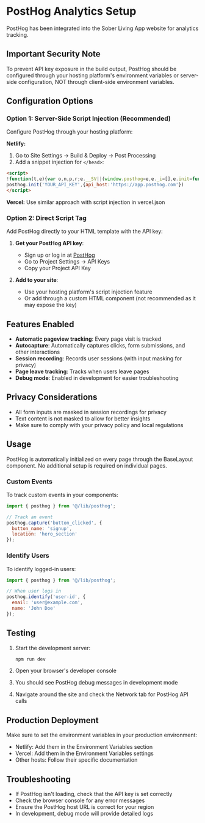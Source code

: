 # PostHog Analytics Setup

PostHog has been integrated into the Sober Living App website for analytics tracking.

## Important Security Note

To prevent API key exposure in the build output, PostHog should be configured through your hosting platform's environment variables or server-side configuration, NOT through client-side environment variables.

## Configuration Options

### Option 1: Server-Side Script Injection (Recommended)

Configure PostHog through your hosting platform:

**Netlify:**
1. Go to Site Settings → Build & Deploy → Post Processing
2. Add a snippet injection for `</head>`:
```html
<script>
!function(t,e){var o,n,p,r;e.__SV||(window.posthog=e,e._i=[],e.init=function(i,s,a){function g(t,e){var o=e.split(".");2==o.length&&(t=t[o[0]],e=o[1]),t[e]=function(){t.push([e].concat(Array.prototype.slice.call(arguments,0)))}}(p=t.createElement("script")).type="text/javascript",p.async=!0,p.src=s.api_host+"/static/array.js",(r=t.getElementsByTagName("script")[0]).parentNode.insertBefore(p,r);var u=e;for(void 0!==a?u=e[a]=[]:a="posthog",u.people=u.people||[],u.toString=function(t){var e="posthog";return"posthog"!==a&&(e+="."+a),t||(e+=" (stub)"),e},u.people.toString=function(){return u.toString(1)+".people (stub)"},o="capture identify alias people.set people.set_once set_config register register_once unregister opt_out_capturing has_opted_out_capturing opt_in_capturing reset isFeatureEnabled onFeatureFlags getFeatureFlag getFeatureFlagPayload reloadFeatureFlags group updateEarlyAccessFeatureEnrollment getEarlyAccessFeatures getActiveMatchingSurveys getSurveys onSessionId".split(" "),n=0;n<o.length;n++)g(u,o[n]);e._i.push([i,s,a])},e.__SV=1)}(document,window.posthog||[]);
posthog.init('YOUR_API_KEY',{api_host:'https://app.posthog.com'})
</script>
```

**Vercel:**
Use similar approach with script injection in vercel.json

### Option 2: Direct Script Tag

Add PostHog directly to your HTML template with the API key:

1. **Get your PostHog API key**:
   - Sign up or log in at [PostHog](https://app.posthog.com)
   - Go to Project Settings → API Keys
   - Copy your Project API Key

2. **Add to your site**:
   - Use your hosting platform's script injection feature
   - Or add through a custom HTML component (not recommended as it may expose the key)

## Features Enabled

- **Automatic pageview tracking**: Every page visit is tracked
- **Autocapture**: Automatically captures clicks, form submissions, and other interactions
- **Session recording**: Records user sessions (with input masking for privacy)
- **Page leave tracking**: Tracks when users leave pages
- **Debug mode**: Enabled in development for easier troubleshooting

## Privacy Considerations

- All form inputs are masked in session recordings for privacy
- Text content is not masked to allow for better insights
- Make sure to comply with your privacy policy and local regulations

## Usage

PostHog is automatically initialized on every page through the BaseLayout component. No additional setup is required on individual pages.

### Custom Events

To track custom events in your components:

```javascript
import { posthog } from '@/lib/posthog';

// Track an event
posthog.capture('button_clicked', {
  button_name: 'signup',
  location: 'hero_section'
});
```

### Identify Users

To identify logged-in users:

```javascript
import { posthog } from '@/lib/posthog';

// When user logs in
posthog.identify('user-id', {
  email: 'user@example.com',
  name: 'John Doe'
});
```

## Testing

1. Start the development server:
   ```bash
   npm run dev
   ```

2. Open your browser's developer console
3. You should see PostHog debug messages in development mode
4. Navigate around the site and check the Network tab for PostHog API calls

## Production Deployment

Make sure to set the environment variables in your production environment:
- Netlify: Add them in the Environment Variables section
- Vercel: Add them in the Environment Variables settings
- Other hosts: Follow their specific documentation

## Troubleshooting

- If PostHog isn't loading, check that the API key is set correctly
- Check the browser console for any error messages
- Ensure the PostHog host URL is correct for your region
- In development, debug mode will provide detailed logs